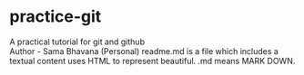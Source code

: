 # practice-git
A practical tutorial for git and github
<br>
Author - Sama Bhavana (Personal)
readme.md is a file which includes a textual content uses HTML to represent beautiful.
.md means MARK DOWN.
